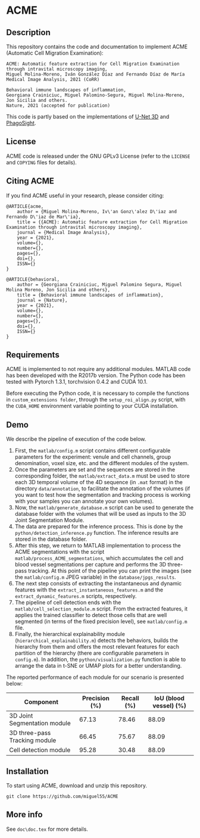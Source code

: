 # ACME

## Description
This repository contains the code and documentation to implement ACME (Automatic Cell Migration Examination):

```
ACME: Automatic feature extraction for Cell Migration Examination through intravital microscopy imaging,
Miguel Molina-Moreno, Iván González Díaz and Fernando Díaz de María
Medical Image Analysis, 2021 (CoRR)
```

```
Behavioral immune landscapes of inflammation,
Georgiana Crainiciuc, Miguel Palomino-Segura, Miguel Molina-Moreno, Jon Sicilia and others.
Nature, 2021 (accepted for publication)
```

This code is partly based on the implementations of [U-Net 3D](https://github.com/MIC-DKFZ/medicaldetectiontoolkit) and [PhagoSight](https://github.com/phagosight/phagosight).

## License

ACME code is released under the GNU GPLv3 License (refer to the `LICENSE` and `COPYING` files for details).

## Citing ACME

If you find ACME useful in your research, please consider citing:

	@ARTICLE{acme,
		author = {Miguel Molina-Moreno, Iv\'an Gonz\'alez D\'iaz and Fernando D\'iaz de Mar\'ia},
		title = {{ACME}: Automatic feature extraction for Cell Migration Examination through intravital microscopy imaging},
		journal = {Medical Image Analysis},
		year = {2021},
		volume={},
		number={},
		pages={},
		doi={},
		ISSN={}
	}
  
  	@ARTICLE{behavioral,
		author = {Georgiana Crainiciuc, Miguel Palomino Segura, Miguel Molina Moreno, Jon Sicilia and others},
		title = {Behavioral immune landscapes of inflammation},
		journal = {Nature},
		year = {2021},
		volume={},
		number={},
		pages={},
		doi={},
		ISSN={}
	}
  

## Requirements

ACME is implemented to not require any additional modules. MATLAB code has been developed with the R2017b version. The Python code has been tested with Pytorch 1.3.1, torchvision 0.4.2 and CUDA 10.1.

Before executing the Python code, it is necessary to compile the functions in `custom_extensions folder`, through the `setup_roi_align.py` script, with the `CUDA_HOME` environment variable pointing to your CUDA installation. 

## Demo

We describe the pipeline of execution of the code below. 

1. First, the `matlab/config.m` script contains different configurable parameters for the experiment: venule and cell channels, group denomination, voxel size, etc. and the different modules of the system.  
2. Once the parameters are set and the sequences are stored in the corresponding folder, the `matlab/extract_data.m` must be used to store each 3D temporal volume of the 4D sequence (in `.mat` format) in the directory `data/annotation`, to facilitate the annotation of the volumes (if you want to test how the segmentation and tracking process is working with your samples you can annotate your own volumes).
3. Now, the `matlab/generate_database.m` script can be used to generate the database folder with the volumes that will be used as inputs to the 3D Joint Segmentation Module.
4. The data are prepared for the inference process. This is done by the `python/detection_inference.py` function. The inference results are stored in the database folder.
5. After this step, we return to MATLAB implementation to process the ACME segmentations with the script `matlab/process_ACME_segmentations`, which accumulates the cell and blood vessel segmentations per capture and performs the 3D three-pass tracking. At this point of the pipeline you can print the images (see the `matlab/config.m` JPEG variable) in the `database/jpgs_results`.
6. The next step consists of extracting the instantaneous and dynamic features with the `extract_instantaneous_features.m` and the `extract_dynamic_features.m` scripts, respectively.
7. The pipeline of cell detection ends with the `matlab/cell_selection_module.m` script. From the extracted features, it applies the trained classifier to detect those cells that are well segmented (in terms of the fixed precision level), see `matlab/config.m` file.
8. Finally, the hierarchical explainability module (`hierarchical_explainability.m`) detects the behaviors, builds the hierarchy from them and offers the most relevant features for each partition of the hierarchy (there are configurable parameters in `config.m`). In addition, the `python/visualization.py` function is able to arrange the data in t-SNE or UMAP plots for a better understanding.

The reported performance of each module for our scenario is presented below:

| Component                     |   Precision (%)  |     Recall (%)  |    IoU (blood vessel) (%)  | 
|-------------------------------|------------------|-----------------|----------------------------|
| 3D Joint Segmentation module  |       67.13      |       78.46     |            88.09           |
| 3D three-pass Tracking module |       66.45      |       75.67     |            88.09           |
| Cell detection module         |       95.28      |       30.48     |            88.09           |


## Installation

To start using ACME, download and unzip this repository.
```
git clone https://github.com/miguel55/ACME
```

## More info

See `doc\doc.tex` for more details.
